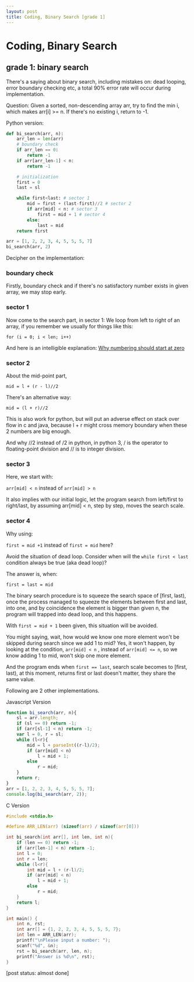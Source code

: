 ```yaml
---
layout: post
title: Coding, Binary Search [grade 1]
---
```


# Coding, Binary Search

## grade 1: binary search

There's a saying about binary search, including mistakes on: dead looping, error boundary checking etc, a total 90% error rate will occur during implementation.

Question:
Given a sorted, non-descending array arr, try to find the min i, which makes arr[i] >= n. If there's no existing i, return to -1.

Python version:

```python
def bi_search(arr, n):
    arr_len = len(arr)
    # boundary check
    if arr_len == 0:
        return -1
    if arr[arr_len-1] < n:
        return -1

    # initialization
    first = 0
    last = sl

    while first<last: # sector 1
        mid = first + (last-first)//2 # sector 2
        if arr[mid] < n: # sector 3
            first = mid + 1 # sector 4
        else:
            last = mid
    return first

arr = [1, 2, 2, 3, 4, 5, 5, 5, 7]
bi_search(arr, 2)

```

Decipher on the implementation:

### boundary check

Firstly, boundary check and if there's no satisfactory number exists in given array, we may stop early.

### sector 1

Now come to the search part, in sector 1:
We loop from left to right of an array, if you remember we usually for things like this:

```for (i = 0; i < len; i++)```

And here is an intelligible explanation:
[Why numbering should start at zero](https://www.cs.utexas.edu/users/EWD/transcriptions/EWD08xx/EWD831.html)

### sector 2
About the mid-point part,

```mid = l + (r - l)//2```

There's an alternative way:

```mid = (l + r)//2```

This is also work for python, but will put an adverse effect on stack over flow in c and java, because l + r might cross memory boundary when these 2 numbers are big enough.

And why //2 instead of /2 in python, in python 3, / is the operator to floating-point division and // is to integer division.

### sector 3

Here, we start with:

```arr[mid] < n``` instead of ```arr[mid] > n```

It also implies with our initial logic, let the program search from left/first to right/last, by assuming arr[mid] < n, step by step, moves the search scale.

### sector 4

Why using:

```first = mid +1``` instead of ```first = mid``` here?

Avoid the situation of dead loop. Consider when will the ```while first < last``` condition always be true (aka dead loop)?

The answer is, when:

```first = last = mid```

The binary search procedure is to squeeze the search space of [first, last), once the process managed to squeeze the elements between first and last, into one, and by coincidence the element is bigger than given n, the program will trapped into dead loop, and this happens.

With ```first = mid + 1``` been given, this situation will be avoided.

You might saying, wait, how would we know one more element won't be skipped during search since we add 1 to mid? Yes, it won't happen, by looking at the condition, ```arr[mid] < n``` , instead of ```arr[mid] <= n```, so we know adding 1 to mid, won't skip one more element.

And the program ends when ```first == last```, search scale becomes to [first, last), at this moment, returns first or last doesn't matter, they share the same value.

Following are 2 other implementations.

Javascript Version

```javascript
function bi_search(arr, n){
    sl = arr.length;
    if (sl == 0) return -1;
    if (arr[sl-1] < n) return -1;
    var l = 0, r = sl;
    while (l<r){
        mid = l + parseInt((r-l)/2);
        if (arr[mid] < n)
            l = mid + 1;
        else
            r = mid;
    }
    return r;
}
arr = [1, 2, 2, 3, 4, 5, 5, 5, 7];
console.log(bi_search(arr, 2));
```

C Version

```c
#include <stdio.h>

#define ARR_LEN(arr) (sizeof(arr) / sizeof(arr[0]))

int bi_search(int arr[], int len, int n){
    if (len == 0) return -1;
    if (arr[len-1] < n) return -1;
    int l = 0;
    int r = len;
    while (l<r){
        int mid = l + (r-l)/2;
        if (arr[mid] < n)
            l = mid + 1;
        else
            r = mid;
    }
    return l;
}

int main() {
    int n, rst;
    int arr[] = {1, 2, 2, 3, 4, 5, 5, 5, 7};
    int len = ARR_LEN(arr);
    printf("\nPlease input a number: ");
    scanf("%d", &n);
    rst = bi_search(arr, len, n);
    printf("Answer is %d\n", rst);
}

```

[post status: almost done]